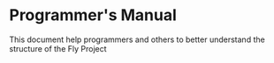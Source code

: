 # Programmer's Manual
This document help programmers and others to better understand the structure of the Fly Project
